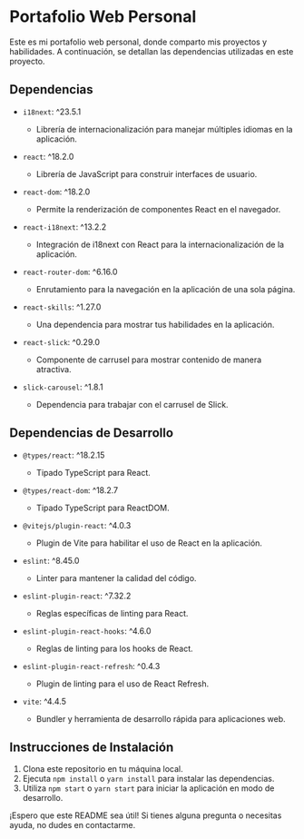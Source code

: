 # Portafolio Web Personal

Este es mi portafolio web personal, donde comparto mis proyectos y habilidades. A continuación, se detallan las dependencias utilizadas en este proyecto.

## Dependencias

- `i18next`: ^23.5.1
  - Librería de internacionalización para manejar múltiples idiomas en la aplicación.

- `react`: ^18.2.0
  - Librería de JavaScript para construir interfaces de usuario.

- `react-dom`: ^18.2.0
  - Permite la renderización de componentes React en el navegador.

- `react-i18next`: ^13.2.2
  - Integración de i18next con React para la internacionalización de la aplicación.

- `react-router-dom`: ^6.16.0
  - Enrutamiento para la navegación en la aplicación de una sola página.

- `react-skills`: ^1.27.0
  - Una dependencia para mostrar tus habilidades en la aplicación.

- `react-slick`: ^0.29.0
  - Componente de carrusel para mostrar contenido de manera atractiva.

- `slick-carousel`: ^1.8.1
  - Dependencia para trabajar con el carrusel de Slick.

## Dependencias de Desarrollo

- `@types/react`: ^18.2.15
  - Tipado TypeScript para React.

- `@types/react-dom`: ^18.2.7
  - Tipado TypeScript para ReactDOM.

- `@vitejs/plugin-react`: ^4.0.3
  - Plugin de Vite para habilitar el uso de React en la aplicación.

- `eslint`: ^8.45.0
  - Linter para mantener la calidad del código.

- `eslint-plugin-react`: ^7.32.2
  - Reglas específicas de linting para React.

- `eslint-plugin-react-hooks`: ^4.6.0
  - Reglas de linting para los hooks de React.

- `eslint-plugin-react-refresh`: ^0.4.3
  - Plugin de linting para el uso de React Refresh.

- `vite`: ^4.4.5
  - Bundler y herramienta de desarrollo rápida para aplicaciones web.

## Instrucciones de Instalación

1. Clona este repositorio en tu máquina local.
2. Ejecuta `npm install` o `yarn install` para instalar las dependencias.
3. Utiliza `npm start` o `yarn start` para iniciar la aplicación en modo de desarrollo.

¡Espero que este README sea útil! Si tienes alguna pregunta o necesitas ayuda, no dudes en contactarme.
